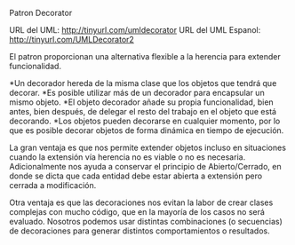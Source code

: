 Patron Decorator

URL del UML: http://tinyurl.com/umldecorator
URL del UML Espanol: http://tinyurl.com/UMLDecorator2

El patron proporcionan una alternativa flexible a la herencia para extender funcionalidad.

*Un decorador hereda de la misma clase que los objetos que tendrá que decorar.
*Es posible utilizar más de un decorador para encapsular un mismo objeto.
*El objeto decorador añade su propia funcionalidad, bien antes, bien después, de delegar el resto del trabajo en el   objeto que está decorando.
*Los objetos pueden decorarse en cualquier momento, por lo que es posible decorar objetos de forma dinámica en tiempo   de ejecución.

La gran ventaja es que nos permite extender objetos incluso en situaciones cuando la extensión vía herencia no es viable o no es necesaria. Adicionalmente nos ayuda a conservar el principio de Abierto/Cerrado, en donde se dicta que cada entidad debe estar abierta a extensión pero cerrada a modificación.

Otra ventaja es que las decoraciones nos evitan la labor de crear clases complejas con mucho código, que en la mayoría de los casos no será evaluado. Nosotros podemos usar distintas combinaciones (o secuencias) de decoraciones para generar distintos comportamientos o resultados.

